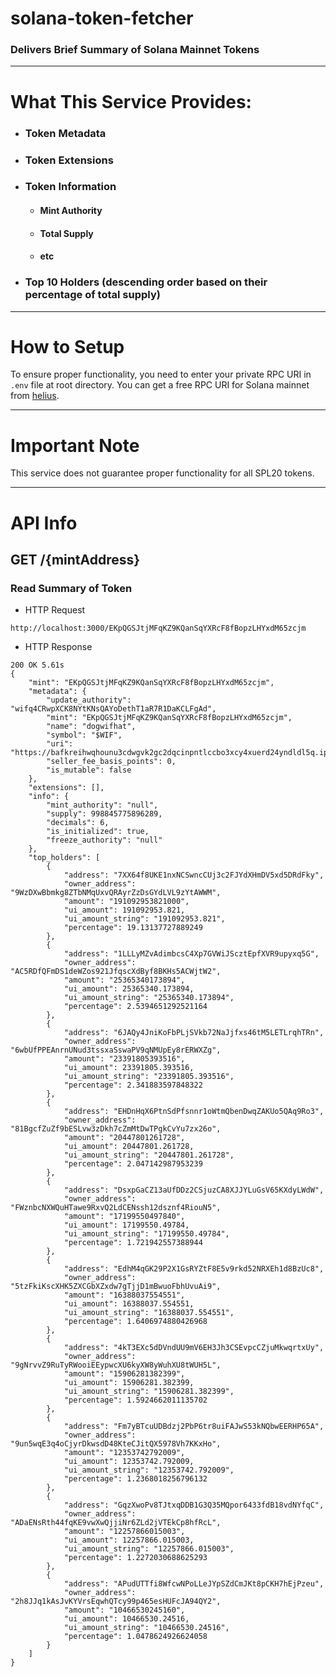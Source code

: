 # solana-token-fetcher

### Delivers Brief Summary of Solana Mainnet Tokens

<hr/>

# What This Service Provides:

- ### Token Metadata
- ### Token Extensions
- ### Token Information
  - #### Mint Authority
  - #### Total Supply
  - #### etc
- ### Top 10 Holders (descending order based on their percentage of total supply)

<hr/>

# How to Setup

To ensure proper functionality, you need to enter your private RPC URI in `.env` file at root directory. You can get a free RPC URI for Solana mainnet from [helius](https://dev.helius.xyz).


<hr/>

# Important Note

This service does not guarantee proper functionality for all SPL20 tokens.

<hr/>

# API Info

## GET /{mintAddress}

### Read Summary of Token

- HTTP Request
```
http://localhost:3000/EKpQGSJtjMFqKZ9KQanSqYXRcF8fBopzLHYxdM65zcjm
```
- HTTP Response
```
200 OK 5.61s
{
    "mint": "EKpQGSJtjMFqKZ9KQanSqYXRcF8fBopzLHYxdM65zcjm",
    "metadata": {
        "update_authority": "wifq4CRwpXCK8NYtKNsQAYoDethT1aR7R1DaKCLFgAd",
        "mint": "EKpQGSJtjMFqKZ9KQanSqYXRcF8fBopzLHYxdM65zcjm",
        "name": "dogwifhat",
        "symbol": "$WIF",
        "uri": "https://bafkreihwqhounu3cdwgvk2gc2dqcinpntlccbo3xcy4xuerd24yndldl5q.ipfs.nftstorage.link",
        "seller_fee_basis_points": 0,
        "is_mutable": false
    },
    "extensions": [],
    "info": {
        "mint_authority": "null",
        "supply": 998845775896289,
        "decimals": 6,
        "is_initialized": true,
        "freeze_authority": "null"
    },
    "top_holders": [
        {
            "address": "7XX64f8UKE1nxNCSwncCUj3c2FJYdXHmDV5xd5DRdFky",
            "owner_address": "9WzDXwBbmkg8ZTbNMqUxvQRAyrZzDsGYdLVL9zYtAWWM",
            "amount": "191092953821000",
            "ui_amount": 191092953.821,
            "ui_amount_string": "191092953.821",
            "percentage": 19.13137727889249
        },
        {
            "address": "1LLLyMZvAdimbcsC4Xp7GVWiJScztEpfXVR9upyxq5G",
            "owner_address": "AC5RDfQFmDS1deWZos921JfqscXdByf8BKHs5ACWjtW2",
            "amount": "25365340173894",
            "ui_amount": 25365340.173894,
            "ui_amount_string": "25365340.173894",
            "percentage": 2.5394651292521164
        },
        {
            "address": "6JAQy4JniKoFbPLjSVkb72NaJjfxs46tM5LETLrqhTRn",
            "owner_address": "6wbUfPPEAnrnUNud3tssxaSswaPV9qNMUpEy8rERWXZg",
            "amount": "23391805393516",
            "ui_amount": 23391805.393516,
            "ui_amount_string": "23391805.393516",
            "percentage": 2.341883597848322
        },
        {
            "address": "EHDnHqX6PtnSdPfsnnr1oWtmQbenDwqZAKUo5QAq9Ro3",
            "owner_address": "81BgcfZuZf9bESLvw3zDkh7cZmMtDwTPgkCvYu7zx26o",
            "amount": "20447801261728",
            "ui_amount": 20447801.261728,
            "ui_amount_string": "20447801.261728",
            "percentage": 2.047142987953239
        },
        {
            "address": "DsxpGaCZ13aUfDDz2CSjuzCA8XJJYLuGsV65KXdyLWdW",
            "owner_address": "FWznbcNXWQuHTawe9RxvQ2LdCENssh12dsznf4RiouN5",
            "amount": "17199550497840",
            "ui_amount": 17199550.49784,
            "ui_amount_string": "17199550.49784",
            "percentage": 1.721942557388944
        },
        {
            "address": "EdhM4qGK29P2X1GsRYZtF8E5v9rkd52NRXEh1d8BzUc8",
            "owner_address": "5tzFkiKscXHK5ZXCGbXZxdw7gTjjD1mBwuoFbhUvuAi9",
            "amount": "16388037554551",
            "ui_amount": 16388037.554551,
            "ui_amount_string": "16388037.554551",
            "percentage": 1.6406974880426968
        },
        {
            "address": "4kT3EXc5dDVndUU9mV6EH3Jh3CSEvpcCZjuMkwqrtxUy",
            "owner_address": "9gNrvvZ9RuTyRWooiEEypwcXU6kyXW8yWuhXU8tWUH5L",
            "amount": "15906281382399",
            "ui_amount": 15906281.382399,
            "ui_amount_string": "15906281.382399",
            "percentage": 1.5924662011135702
        },
        {
            "address": "Fm7yBTcuUDBdzj2PbP6tr8uiFAJwS53kNQbwEERHP65A",
            "owner_address": "9un5wqE3q4oCjyrDkwsdD48KteCJitQX5978Vh7KKxHo",
            "amount": "12353742792009",
            "ui_amount": 12353742.792009,
            "ui_amount_string": "12353742.792009",
            "percentage": 1.2368018256796132
        },
        {
            "address": "GqzXwoPv8TJtxqDDB1G3Q35MQpor6433fdB18vdNYfqC",
            "owner_address": "ADaENsRth44fqKE9vwXwQjjiNr6ZLd2jVTEkCp8hfRcL",
            "amount": "12257866015003",
            "ui_amount": 12257866.015003,
            "ui_amount_string": "12257866.015003",
            "percentage": 1.2272030688625293
        },
        {
            "address": "APudUTTfi8WfcwNPoLLeJYpSZdCmJKt8pCKH7hEjPzeu",
            "owner_address": "2h8JJq1kAsJvKYVrsEqwhQTcy99p465esHUFcJA94QY2",
            "amount": "10466530245160",
            "ui_amount": 10466530.24516,
            "ui_amount_string": "10466530.24516",
            "percentage": 1.0478624926624058
        }
    ]
}
```

